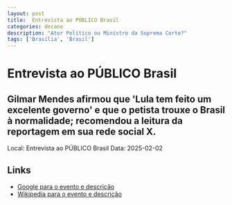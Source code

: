 ```yaml
---
layout: post
title:  Entrevista ao PÚBLICO Brasil
categories: decano
description: "Ator Político ou Ministro da Suprema Corte?"
tags: ['Brasília', 'Brasil']
---
```


# Entrevista ao PÚBLICO Brasil
## Gilmar Mendes afirmou que 'Lula tem feito um excelente governo' e que o petista trouxe o Brasil à normalidade; recomendou a leitura da reportagem em sua rede social X.
Local: Entrevista ao PÚBLICO Brasil
Data: 2025-02-02

## Links 
- [Google para o evento e descrição](https://www.google.com/search?q=Gilmar%20Mendes%20%2B%20Entrevista%20ao%20P%C3%9ABLICO%20Brasil%20Gilmar%20Mendes%20afirmou%20que%20%27Lula%20tem%20feito%20um%20excelente%20governo%27%20e%20que%20o%20petista%20trouxe%20o%20Brasil%20%C3%A0%20normalidade%3B%20recomendou%20a%20leitura%20da%20reportagem%20em%20sua%20rede%20social%20X.%20Bras%C3%ADlia%2C%20Brasil)
- [Wikipedia para o evento e descrição](https://en.wikipedia.org/w/index.php?search=Gilmar%20Mendes%20%2B%20Entrevista%20ao%20P%C3%9ABLICO%20Brasil%20Gilmar%20Mendes%20afirmou%20que%20%27Lula%20tem%20feito%20um%20excelente%20governo%27%20e%20que%20o%20petista%20trouxe%20o%20Brasil%20%C3%A0%20normalidade%3B%20recomendou%20a%20leitura%20da%20reportagem%20em%20sua%20rede%20social%20X.%20Bras%C3%ADlia%2C%20Brasil)
